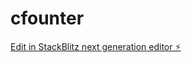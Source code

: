 # cfounter

[Edit in StackBlitz next generation editor ⚡️](https://stackblitz.com/~/github.com/isak123isak/cfounter)